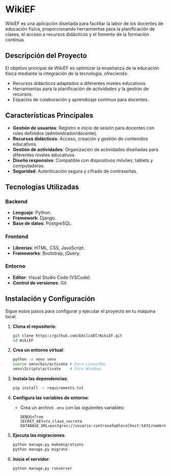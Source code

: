 # WikiEF

WikiEF es una aplicación diseñada para facilitar la labor de los docentes de educación física, proporcionando herramientas para la planificación de clases, el acceso a recursos didácticos y el fomento de la formación continua.

## **Descripción del Proyecto**

El objetivo principal de WikiEF es optimizar la enseñanza de la educación física mediante la integración de la tecnología, ofreciendo:
- Recursos didácticos adaptados a diferentes niveles educativos.
- Herramientas para la planificación de actividades y la gestión de recursos.
- Espacios de colaboración y aprendizaje continuo para docentes.

## **Características Principales**

- **Gestión de usuarios**: Registro e inicio de sesión para docentes con roles definidos (administrador/docente).
- **Recursos didácticos**: Acceso, creación y gestión de contenidos educativos.
- **Gestión de actividades**: Organización de actividades diseñadas para diferentes niveles educativos.
- **Diseño responsivo**: Compatible con dispositivos móviles, tablets y computadoras.
- **Seguridad**: Autenticación segura y cifrado de contraseñas.

## **Tecnologías Utilizadas**

### **Backend**
- **Lenguaje**: Python.
- **Framework**: Django.
- **Base de datos**: PostgreSQL.

### **Frontend**
- **Librerías**: HTML, CSS, JavaScript.
- **Frameworks**: Bootstrap, jQuery.

### **Entorno**
- **Editor**: Visual Studio Code (VSCode).
- **Control de versiones**: Git.

## **Instalación y Configuración**

Sigue estos pasos para configurar y ejecutar el proyecto en tu máquina local:

1. **Clona el repositorio**:
    ```bash
    git clone https://github.com/EmilioBT/WikiEF.git
    cd WikiEF
    ```

2. **Crea un entorno virtual**:
    ```bash
    python -m venv venv
    source venv/bin/activate # Para Linux/Mac
    venv\Scripts\activate    # Para Windows
    ```

3. **Instala las dependencias**:
    ```bash
    pip install -r requirements.txt
    ```

4. **Configura las variables de entorno**:
    - Crea un archivo `.env` con las siguientes variables:
      ```env
      DEBUG=True
      SECRET_KEY=tu_clave_secreta
      DATABASE_URL=postgres://usuario:contraseña@localhost:5432/nombre_base_datos
      ```

5. **Ejecuta las migraciones**:
    ```bash
    python manage.py makemigrations
    python manage.py migrate
    ```

6. **Inicia el servidor**:
    ```bash
    python manage.py runserver
    ```

